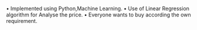 •	Implemented using Python,Machine Learning.
•	Use of Linear Regression algorithm for Analyse the price.
•	Everyone wants to buy according the own requirement.
